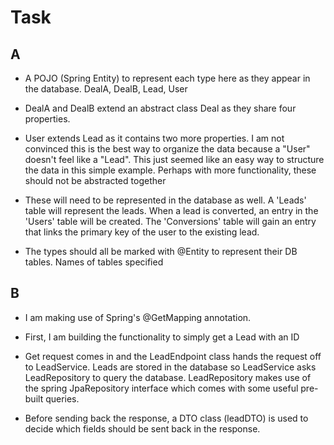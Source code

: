 # Task

## A

- A POJO (Spring Entity) to represent each type here as they appear in the database. DealA, DealB, Lead, User

- DealA and DealB extend an abstract class Deal as they share four properties.

- User extends Lead as it contains two more properties. I am not convinced this is the best way to organize the data because a "User" doesn't feel like a "Lead". This just seemed like an easy way to structure the data in this simple example. Perhaps with more functionality, these should not be abstracted together

- These will need to be represented in the database as well. A 'Leads' table will represent the leads. When a lead is converted, an entry in the 'Users' table will be created. The 'Conversions' table will gain an entry that links the primary key of the user to the existing lead.

- The types should all be marked with @Entity to represent their DB tables. Names of tables specified

## B

- I am making use of Spring's @GetMapping annotation.

- First, I am building the functionality to simply get a Lead with an ID

- Get request comes in and the LeadEndpoint class hands the request off to LeadService. Leads are stored in the database so LeadService asks LeadRepository to query the database. LeadRepository makes use of the spring JpaRepository interface which comes with some useful pre-built queries.

- Before sending back the response, a DTO class (leadDTO) is used to decide which fields should be sent back in the response.